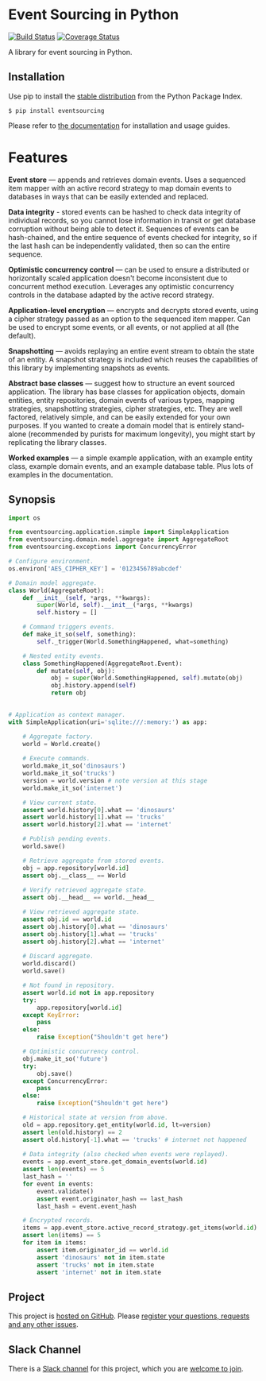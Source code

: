 # Event Sourcing in Python

[![Build Status](https://secure.travis-ci.org/johnbywater/eventsourcing.png)](https://travis-ci.org/johnbywater/eventsourcing)
[![Coverage Status](https://coveralls.io/repos/github/johnbywater/eventsourcing/badge.svg)](https://coveralls.io/github/johnbywater/eventsourcing)

A library for event sourcing in Python.

## Installation

Use pip to install the [stable distribution](https://pypi.python.org/pypi/eventsourcing) from
the Python Package Index.

    $ pip install eventsourcing

Please refer to [the documentation](http://eventsourcing.readthedocs.io/) for installation and usage guides.

# Features

**Event store** — appends and retrieves domain events. Uses a
sequenced item mapper with an active record strategy to map domain events
to databases in ways that can be easily extended and replaced.

**Data integrity** - stored events can be hashed to check data integrity of individual
records, so you cannot lose information in transit or get database corruption without
being able to detect it. Sequences of events can be hash-chained, and the entire sequence
of events checked for integrity, so if the last hash can be independently validated, then
so can the entire sequence.

**Optimistic concurrency control** — can be used to ensure a distributed or
horizontally scaled application doesn't become inconsistent due to concurrent
method execution. Leverages any optimistic concurrency controls in the database
adapted by the active record strategy.

**Application-level encryption** — encrypts and decrypts stored events, using a cipher
strategy passed as an option to the sequenced item mapper. Can be used to encrypt some
events, or all events, or not applied at all (the default).

**Snapshotting** — avoids replaying an entire event stream to
obtain the state of an entity. A snapshot strategy is included which reuses
the capabilities of this library by implementing snapshots as events.

**Abstract base classes** — suggest how to structure an event sourced application.
The library has base classes for application objects, domain entities, entity repositories,
domain events of various types, mapping strategies, snapshotting strategies, cipher strategies,
etc. They are well factored, relatively simple, and can be easily extended for your own
purposes. If you wanted to create a domain model that is entirely stand-alone (recommended by
purists for maximum longevity), you might start by replicating the library classes.

**Worked examples** — a simple example application, with an example entity class,
example domain events, and an example database table. Plus lots of examples in the documentation. 


## Synopsis

```python
import os

from eventsourcing.application.simple import SimpleApplication
from eventsourcing.domain.model.aggregate import AggregateRoot
from eventsourcing.exceptions import ConcurrencyError

# Configure environment.
os.environ['AES_CIPHER_KEY'] = '0123456789abcdef'

# Domain model aggregate.
class World(AggregateRoot):
    def __init__(self, *args, **kwargs):
        super(World, self).__init__(*args, **kwargs)
        self.history = []

    # Command triggers events.
    def make_it_so(self, something):
        self._trigger(World.SomethingHappened, what=something)

    # Nested entity events.
    class SomethingHappened(AggregateRoot.Event):
        def mutate(self, obj):
            obj = super(World.SomethingHappened, self).mutate(obj)
            obj.history.append(self)
            return obj
            

# Application as context manager.
with SimpleApplication(uri='sqlite:///:memory:') as app:

    # Aggregate factory.
    world = World.create()
    
    # Execute commands.
    world.make_it_so('dinosaurs')
    world.make_it_so('trucks')
    version = world.version # note version at this stage
    world.make_it_so('internet')

    # View current state.
    assert world.history[0].what == 'dinosaurs'
    assert world.history[1].what == 'trucks'
    assert world.history[2].what == 'internet'

    # Publish pending events.
    world.save()

    # Retrieve aggregate from stored events.
    obj = app.repository[world.id]
    assert obj.__class__ == World
    
    # Verify retrieved aggregate state.
    assert obj.__head__ == world.__head__

    # View retrieved aggregate state.
    assert obj.id == world.id
    assert obj.history[0].what == 'dinosaurs'
    assert obj.history[1].what == 'trucks'
    assert obj.history[2].what == 'internet'
    
    # Discard aggregate.
    world.discard()
    world.save()

    # Not found in repository. 
    assert world.id not in app.repository
    try:
        app.repository[world.id]
    except KeyError:
        pass
    else:
        raise Exception("Shouldn't get here")

    # Optimistic concurrency control.
    obj.make_it_so('future')
    try:
        obj.save()
    except ConcurrencyError:
        pass
    else:
        raise Exception("Shouldn't get here")

    # Historical state at version from above.
    old = app.repository.get_entity(world.id, lt=version)
    assert len(old.history) == 2
    assert old.history[-1].what == 'trucks' # internet not happened
    
    # Data integrity (also checked when events were replayed).
    events = app.event_store.get_domain_events(world.id)
    assert len(events) == 5
    last_hash = ''
    for event in events:
        event.validate()
        assert event.originator_hash == last_hash
        last_hash = event.event_hash

    # Encrypted records.
    items = app.event_store.active_record_strategy.get_items(world.id)
    assert len(items) == 5
    for item in items:
        assert item.originator_id == world.id
        assert 'dinosaurs' not in item.state
        assert 'trucks' not in item.state
        assert 'internet' not in item.state
```

## Project

This project is [hosted on GitHub](https://github.com/johnbywater/eventsourcing).
Please [register your questions, requests and any other issues](https://github.com/johnbywater/eventsourcing/issues).

## Slack Channel

There is a [Slack channel](https://eventsourcinginpython.slack.com/messages/@slackbot/) for this project, which you are [welcome to join](https://join.slack.com/t/eventsourcinginpython/shared_invite/enQtMjczNTc2MzcxNDI0LTUwZGQ4MDk0ZDJmZmU0MjM4MjdmOTBlZGI0ZTY4NWIxMGFkZTcwNmUxM2U4NGM3YjY5MTVmZTBiYzljZjI3ZTE).
